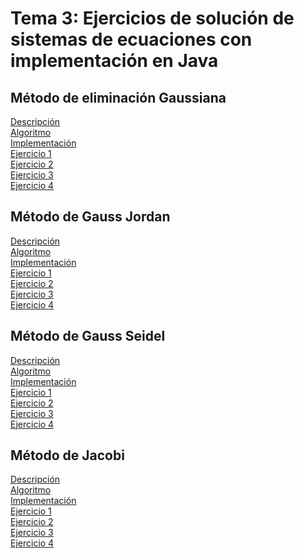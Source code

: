 <h1>Tema 3: Ejercicios de solución de sistemas de ecuaciones con implementación en Java</h1>

<h2>Método de eliminación Gaussiana</h2>
<a href="Sobre_los_metodos/Eliminacion_Gaussiana/Elminicacion_Gaussiana_descrip.md">Descripción</a></br>
<a href="">Algoritmo</a></br>
<a href="EJERCICIOS_T03/Metodo_EliminacionGaussiana/src/Paquete01/Main.java">Implementación</a></br>
<a href="">Ejercicio 1</a></br>
<a href="">Ejercicio 2</a></br>
<a href="">Ejercicio 3</a></br>
<a href="">Ejercicio 4</a></br>

<h2>Método de Gauss Jordan</h2>
<a href="">Descripción</a></br>
<a href="">Algoritmo</a></br>
<a href="EJERCICIOS_T03/Metodo_GaussJordan/src/Paquete01/Main.java">Implementación</a></br>
<a href="">Ejercicio 1</a></br>
<a href="">Ejercicio 2</a></br>
<a href="">Ejercicio 3</a></br>
<a href="">Ejercicio 4</a></br>

<h2>Método de Gauss Seidel</h2>
<a href="">Descripción</a></br>
<a href="">Algoritmo</a></br>
<a href="EJERCICIOS_T03/Metodo_GaussSeidel/src/Paquete01/Main.java">Implementación</a></br>
<a href="">Ejercicio 1</a></br>
<a href="">Ejercicio 2</a></br>
<a href="">Ejercicio 3</a></br>
<a href="">Ejercicio 4</a></br>

<h2>Método de Jacobi</h2>
<a href="">Descripción</a></br>
<a href="">Algoritmo</a></br>
<a href="EJERCICIOS_T03/Metodo_Jacobi/src/Paquete01/Main.java">Implementación</a></br>
<a href="">Ejercicio 1</a></br>
<a href="">Ejercicio 2</a></br>
<a href="">Ejercicio 3</a></br>
<a href="">Ejercicio 4</a>
